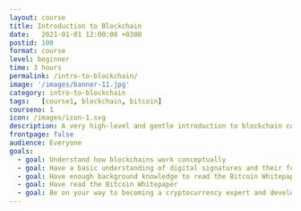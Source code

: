 ```yaml
---
layout: course
title: Introduction to Blockchain
date:   2021-01-01 12:00:00 +0300
postid: 100
format: course
level: beginner
time: 3 hours
permalink: /intro-to-blockchain/
image: '/images/banner-11.jpg'
category: intro-to-blockchain
tags:   [course1, blockchain, bitcoin]
courseno: 1
icon: /images/icon-1.svg
description: A very high-level and gentle introduction to blockchain concepts. This course gives you the tools you need to be able to read and understand the Bitcoin whitepaper.
frontpage: false
audience: Everyone
goals:
  - goal: Understand how blockchains work conceptually
  - goal: Have a basic understanding of digital signatures and their function
  - goal: Have enough background knowledge to read the Bitcoin Whitepaper
  - goal: Have read the Bitcoin Whitepaper
  - goal: Be on your way to becoming a cryptocurrency expert and developer
---
```

